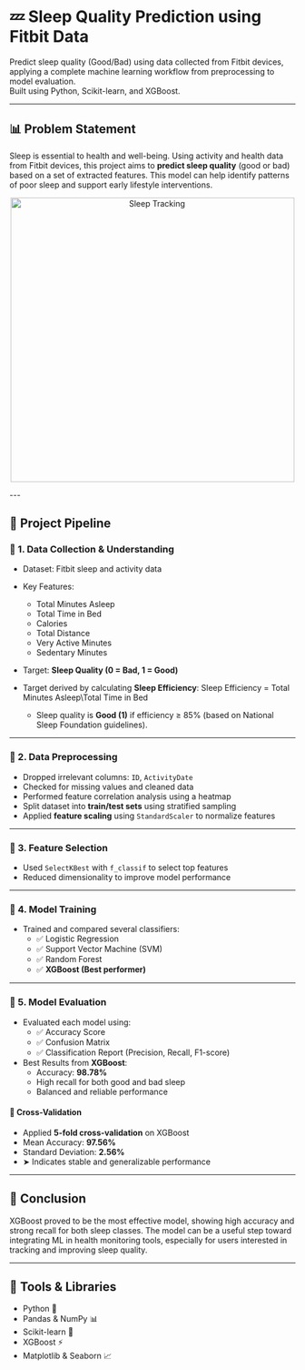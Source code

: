 # 💤 Sleep Quality Prediction using Fitbit Data

Predict sleep quality (Good/Bad) using data collected from Fitbit devices, applying a complete machine learning workflow from preprocessing to model evaluation.  
Built using Python, Scikit-learn, and XGBoost.  

---

## 📊 Problem Statement
Sleep is essential to health and well-being. Using activity and health data from Fitbit devices, this project aims to **predict sleep quality** (good or bad) based on a set of extracted features. This model can help identify patterns of poor sleep and support early lifestyle interventions.

<p align="center">
  <img src="https://encrypted-tbn0.gstatic.com/images?q=tbn:ANd9GcSbht5ErFs2CgopwkFQQe4TPVLvPa2YZyyfLA&s" alt="Sleep Tracking" width="500"/>
</p>
---

## 🚀 Project Pipeline

### 📌 1. **Data Collection & Understanding**
- Dataset: Fitbit sleep and activity data  
- Key Features:  
  - Total Minutes Asleep  
  - Total Time in Bed  
  - Calories  
  - Total Distance  
  - Very Active Minutes  
  - Sedentary Minutes  
- Target: **Sleep Quality (0 = Bad, 1 = Good)**  
- Target derived by calculating **Sleep Efficiency**:
  Sleep Efficiency = Total Minutes Asleep\Total Time in Bed
  
  - Sleep quality is **Good (1)** if efficiency ≥ 85% (based on National Sleep Foundation guidelines).

---

### 🧹 2. **Data Preprocessing**
- Dropped irrelevant columns: `ID`, `ActivityDate`
- Checked for missing values and cleaned data
- Performed feature correlation analysis using a heatmap
- Split dataset into **train/test sets** using stratified sampling
- Applied **feature scaling** using `StandardScaler` to normalize features

---

### 🧠 3. **Feature Selection**
- Used `SelectKBest` with `f_classif` to select top features
- Reduced dimensionality to improve model performance

---

### 🤖 4. **Model Training**
- Trained and compared several classifiers:
  - ✅ Logistic Regression  
  - ✅ Support Vector Machine (SVM)  
  - ✅ Random Forest  
  - ✅ **XGBoost (Best performer)**

---

### 🧪 5. **Model Evaluation**
- Evaluated each model using:
  - ✅ Accuracy Score  
  - ✅ Confusion Matrix  
  - ✅ Classification Report (Precision, Recall, F1-score)  
- Best Results from **XGBoost**:
  - Accuracy: **98.78%**
  - High recall for both good and bad sleep
  - Balanced and reliable performance

#### 🔁 Cross-Validation
- Applied **5-fold cross-validation** on XGBoost
- Mean Accuracy: **97.56%**
- Standard Deviation: **2.56%**
- ➤ Indicates stable and generalizable performance

---

## 🏁 Conclusion
XGBoost proved to be the most effective model, showing high accuracy and strong recall for both sleep classes. The model can be a useful step toward integrating ML in health monitoring tools, especially for users interested in tracking and improving sleep quality.

---

## 🧰 Tools & Libraries
- Python 🐍
- Pandas & NumPy 📊
- Scikit-learn 🤖
- XGBoost ⚡
- Matplotlib & Seaborn 📈



